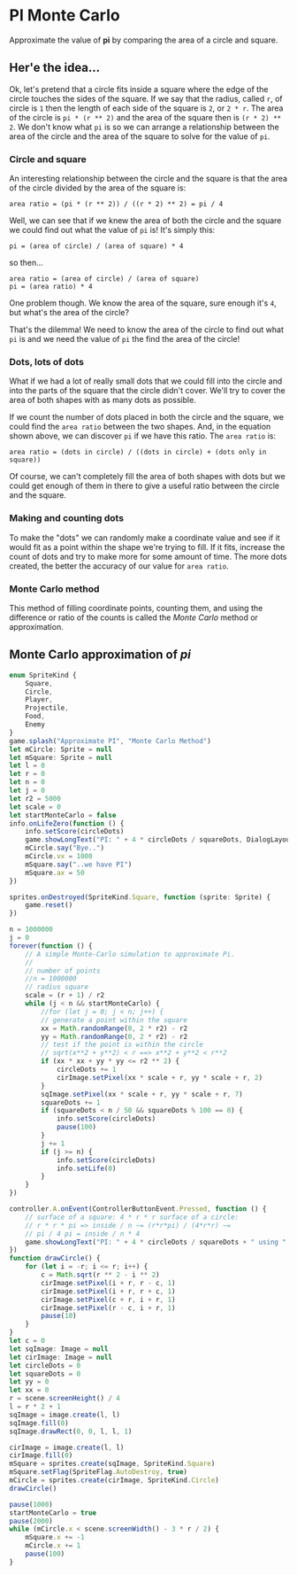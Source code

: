 # PI Monte Carlo

Approximate the value of **pi** by comparing the area of a circle and square.

## Her'e the idea...

Ok, let's pretend that a circle fits inside a square where the edge of the circle touches the sides of the square. If we say that the radius, called ``r``, of circle is `1` then the length of each side of the square is `2`, or ``2 * r``. The area of the circle is ``pi * (r ** 2)`` and the area of the square then is ``(r * 2) ** 2``. We don't know what ``pi`` is so we can arrange a relationship between the area of the circle and the area of the square to solve for the value of ``pi``.

### Circle and square

An interesting relationship between the circle and the square is that the area of the circle divided by the area of the square is:

``area ratio = (pi * (r ** 2)) / ((r * 2) ** 2) = pi / 4``

Well, we can see that if we knew the area of both the circle and the square we could find out what the value of ``pi`` is! It's simply this:

```
pi = (area of circle) / (area of square) * 4
```

so then...

```
area ratio = (area of circle) / (area of square)
pi = (area ratio) * 4
```

One problem though. We know the area of the square, sure enough it's `4`, but what's the area of the circle?

That's the dilemma! We need to know the area of the circle to find out what ``pi`` is and we need the value of ``pi`` the find the area of the circle!

### Dots, lots of dots

What if we had a lot of really small dots that we could fill into the circle and into the parts of the square that the circle didn't cover. We'll try to cover the area of both shapes with as many dots as possible.

If we count the number of dots placed in both the circle and the square, we could find the ``area ratio`` between the two shapes. And, in the equation shown above, we can discover ``pi`` if we have this ratio. The ``area ratio`` is:

``area ratio = (dots in circle) / ((dots in circle) + (dots only in square))``

Of course, we can't completely fill the area of both shapes with dots but we could get enough of them in there to give a useful ratio between the circle and the square.

### Making and counting dots

To make the "dots" we can randomly make a coordinate value and see if it would fit as a point within the shape we're trying to fill. If it fits, increase the count of dots and try to make more for some amount of time. The more dots created, the better the accuracy of our value for ``area ratio``.

### Monte Carlo method

This method of filling coordinate points, counting them, and using the difference or ratio of the counts is called the _Monte Carlo_ method or approximation.

## Monte Carlo approximation of _pi_


```typescript
enum SpriteKind {
    Square,
    Circle,
    Player,
    Projectile,
    Food,
    Enemy
}
game.splash("Approximate PI", "Monte Carlo Method")
let mCircle: Sprite = null
let mSquare: Sprite = null
let l = 0
let r = 0
let n = 0
let j = 0
let r2 = 5000
let scale = 0
let startMonteCarlo = false
info.onLifeZero(function () {
    info.setScore(circleDots)
    game.showLongText("PI: " + 4 * circleDots / squareDots, DialogLayout.Bottom)
    mCircle.say("Bye..")
    mCircle.vx = 1000
    mSquare.say("..we have PI")
    mSquare.ax = 50
})

sprites.onDestroyed(SpriteKind.Square, function (sprite: Sprite) {
    game.reset()
})

n = 1000000
j = 0
forever(function () {
    // A simple Monte-Carlo simulation to approximate Pi.
    //
    // number of points
    //n = 1000000
    // radius square
    scale = (r + 1) / r2
    while (j < n && startMonteCarlo) {
        //for (let j = 0; j < n; j++) {
        // generate a point within the square
        xx = Math.randomRange(0, 2 * r2) - r2
        yy = Math.randomRange(0, 2 * r2) - r2
        // test if the point is within the circle
        // sqrt(x**2 + y**2) < r ==> x**2 + y**2 < r**2
        if (xx * xx + yy * yy <= r2 ** 2) {
            circleDots += 1
            cirImage.setPixel(xx * scale + r, yy * scale + r, 2)
        }
        sqImage.setPixel(xx * scale + r, yy * scale + r, 7)
        squareDots += 1
        if (squareDots < n / 50 && squareDots % 100 == 0) {
            info.setScore(circleDots)
            pause(100)
        }
        j += 1
        if (j >= n) {
            info.setScore(circleDots)
            info.setLife(0)
        }
    }
})

controller.A.onEvent(ControllerButtonEvent.Pressed, function () {
    // surface of a square: 4 * r * r surface of a circle:
    // r * r * pi => inside / n ~= (r*r*pi) / (4*r*r) ~=
    // pi / 4 pi = inside / n * 4
    game.showLongText("PI: " + 4 * circleDots / squareDots + " using " + circleDots + " dots", DialogLayout.Bottom)
})
function drawCircle() {
    for (let i = -r; i <= r; i++) {
        c = Math.sqrt(r ** 2 - i ** 2)
        cirImage.setPixel(i + r, r - c, 1)
        cirImage.setPixel(i + r, r + c, 1)
        cirImage.setPixel(c + r, i + r, 1)
        cirImage.setPixel(r - c, i + r, 1)
        pause(10)
    }
}
let c = 0
let sqImage: Image = null
let cirImage: Image = null
let circleDots = 0
let squareDots = 0
let yy = 0
let xx = 0
r = scene.screenHeight() / 4
l = r * 2 + 1
sqImage = image.create(l, l)
sqImage.fill(0)
sqImage.drawRect(0, 0, l, l, 1)

cirImage = image.create(l, l)
cirImage.fill(0)
mSquare = sprites.create(sqImage, SpriteKind.Square)
mSquare.setFlag(SpriteFlag.AutoDestroy, true)
mCircle = sprites.create(cirImage, SpriteKind.Circle)
drawCircle()

pause(1000)
startMonteCarlo = true
pause(2000)
while (mCircle.x < scene.screenWidth() - 3 * r / 2) {
    mSquare.x += -1
    mCircle.x += 1
    pause(100)
}


```